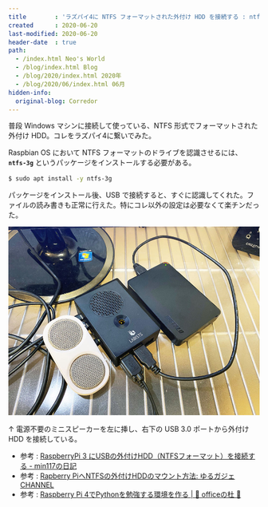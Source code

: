 ```yaml
---
title        : 'ラズパイ4に NTFS フォーマットされた外付け HDD を接続する : ntfs-3g'
created      : 2020-06-20
last-modified: 2020-06-20
header-date  : true
path:
  - /index.html Neo's World
  - /blog/index.html Blog
  - /blog/2020/index.html 2020年
  - /blog/2020/06/index.html 06月
hidden-info:
  original-blog: Corredor
---
```


普段 Windows マシンに接続して使っている、NTFS 形式でフォーマットされた外付け HDD。コレをラズパイ4に繋いでみた。

Raspbian OS において NTFS フォーマットのドライブを認識させるには、**`ntfs-3g`** というパッケージをインストールする必要がある。

```bash
$ sudo apt install -y ntfs-3g
```

パッケージをインストール後、USB で接続すると、すぐに認識してくれた。ファイルの読み書きも正常に行えた。特にコレ以外の設定は必要なくて楽チンだった。

![HDD も接続できた](20-01-01.jpg)

↑ 電源不要のミニスピーカーを左に挿し、右下の USB 3.0 ポートから外付け HDD を接続している。

- 参考 : [RaspberryPi 3 にUSBの外付けHDD（NTFSフォーマット）を接続する - min117の日記](http://min117.hatenablog.com/entry/2017/02/21/125825)
- 参考 : [Rapberry PiへNTFSの外付けHDDのマウント方法: ゆるガジェCHANNEL](http://yurugadge-channel.com/article/185114382.html)
- 参考 : [Raspberry Pi 4でPythonを勉強する環境を作る | 🌴 officeの杜 🥥](https://officeforest.org/wp/2020/03/15/raspberry-pi-4%E3%81%A7python%E3%82%92%E5%8B%89%E5%BC%B7%E3%81%99%E3%82%8B%E7%92%B0%E5%A2%83%E3%82%92%E4%BD%9C%E3%82%8B/)
